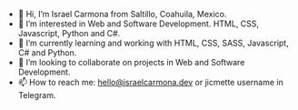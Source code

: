 - 👋 Hi, I’m Israel Carmona from Saltillo, Coahuila, Mexico.
- 👀 I’m interested in Web and Software Development. HTML, CSS, Javascript, Python and C#. 
- 🌱 I’m currently learning and working with HTML, CSS, SASS, Javascript, C# and Python. 
- 💞️ I’m looking to collaborate on projects in Web and Software Development.
- 📫 How to reach me: hello@israelcarmona.dev or jicmette username in Telegram. 

<!---
jicmette/jicmette is a ✨ special ✨ repository because its `README.md` (this file) appears on your GitHub profile.
You can click the Preview link to take a look at your changes.
--->
